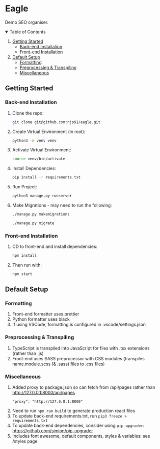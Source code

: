 # Eagle

Demo SEO organiser.

<!-- TABLE OF CONTENTS -->
<details open="open">
  <summary>Table of Contents</summary>
  <ol>
    <li>
      <a href="#getting-started">Getting Started</a>
      <ul>
        <li><a href="#back-end-installation">Back-end Installation</a></li>
        <li><a href="#front-end-installation">Front-end Installation</a></li>
      </ul>
    </li>
    <li>
      <a href="#default-setup">Default Setup</a>
      <ul>
        <li><a href="#formatting">Formatting</a></li>
        <li><a href="#preprocessing--transpiling">Preprocessing & Transpiling</a></li>
        <li><a href="#miscellaneous">Miscellaneous</a></li>
      </ul>
    </li>
  </ol>
</details>

## Getting Started

### Back-end Installation

1. Clone the repo:
   ```sh
   git clone git@github.com:njs91/eagle.git
   ```
2. Create Virtual Environment (in root):
   ```sh
   python3 -m venv venv
   ```
3. Activate Virtual Environment:
   ```sh
   source venv/bin/activate
   ```
4. Install Dependencies:
   ```sh
   pip install -r requirements.txt
   ```
5. Run Project:
   ```sh
   python3 manage.py runserver
   ```
6. Make Migrations - may need to run the following:
   ```sh
   ./manage.py makemigrations
   ```
   ```sh
   ./manage.py migrate
   ```

### Front-end Installation

1. CD to front-end and install dependencies:
   ```sh
   npm install
   ```
2. Then run with:
   ```sh
   npm start
   ```

## Default Setup

### Formatting

1. Front-end formatter uses prettier
2. Python formatter uses black
3. If using VSCode, formatting is configured in .vscode/settings.json

### Preprocessing & Transpiling

1. TypeScript is transpiled into JavaScript for files with .tsx extensions (rather than .js)
2. Front-end uses SASS preprocessor with CSS modules (transpiles name.module.scss (& .sass) files to .css files)

### Miscellaneous

1. Added proxy to package.json so can fetch from /api/pages rather than http://127.0.0.1:8000/api/pages
   ```
   "proxy": "http://127.0.0.1:8000"
   ```
2. Need to run `npm run build` to generate production react files
3. To update back-end requirements.txt, run `pip3 freeze > requirements.txt`
4. To update back-end dependencies, consider using `pip-upgrader`: https://github.com/simion/pip-upgrader
5. Includes font awesome, default components, styles & variables: see /styles page
